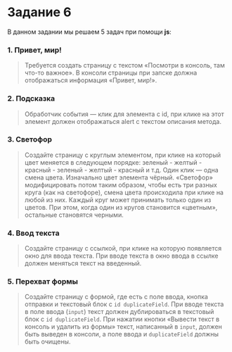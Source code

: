 # Задание 6

В данном задании мы решаем 5 задач при помощи <strong>js</strong>:

### 1. Привет, мир!
> Требуется создать страницу с текстом «Посмотри в консоль, там что-то важное». В консоли страницы при запске должна отображаться информация «Привет, мир!».

### 2. Подсказка
> Обработчик события — клик для элемента с id, при клике на этот элемент должен отображаться alert c текстом описания метода.

### 3. Светофор
>Создайте страницу с круглым элементом, при клике на который цвет меняется в следующем порядке: зеленый - желтый - красный - зеленый - желтый - красный и т.д. Один клик — одна смена цвета. Изначально цвет элемента чёрный. «Светофор» модифицировать потом таким образом, чтобы есть три разных круга (как на светофоре), смена цвета происходила при клике на любой из них. Каждый круг может принимать только один из цветов. При этом, когда один из кругов становится «цветным», остальные становятся черными.

### 4. Ввод текста
>Создайте страницу с ссылкой, при клике на которую появляется окно для ввода текста. При вводе текста в окно ввода в ссылке должен меняться текст на введенный.

### 5. Перехват формы
>Создайте страницу с формой, где есть с поле ввода, кнопка отправки и текстовый блок с `id duplicateField`. При вводе текста в поле ввода (`input`) текст должен дублироваться в текстовый блок с `id duplicateField`. При нажатии кнопки «Вывести текст в консоль и удалить из формы» текст, написанный в `input`, должен быть выведен в консоли, а поле ввода и `duplicateField` должны быть очищены.